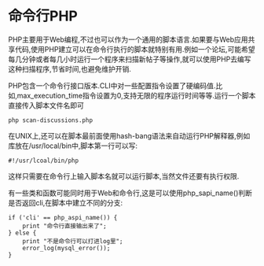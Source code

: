 # 命令行PHP
PHP主要用于Web编程,不过也可以作为一个通用的脚本语言.如果要与Web应用共享代码,使用PHP建立可以在命令行执行的脚本就特别有用.例如一个论坛,可能希望每几分钟或者每几小时运行一个程序来扫描新帖子等操作,就可以使用PHP去编写这种扫描程序,节省时间,也避免维护开销.

PHP包含一个命令行接口版本.CLI中对一些配置指令设置了硬编码值.比如,max_execution_time指令设置为0,支持无限的程序运行时间等等.运行一个脚本直接传入脚本文件名即可
```
php scan-discussions.php
```
在UNIX上,还可以在脚本最前面使用hash-bang语法来自动运行PHP解释器,例如库放在/usr/local/bin中,脚本第一行可以写:
```
#!/usr/lcoal/bin/php
```
这样只需要在命令行上输入脚本名就可以运行脚本,当然文件还要有执行权限.

有一些类和函数可能同时用于Web和命令行,这是可以使用php_sapi_name()判断是否返回cli,在脚本中建立不同的分支:
```
if ('cli' == php_aspi_name()) {
    print "命令行直接输出来了";
} else {
    print "不是命令行可以打进log里";
    error_log(mysql_error());
}
```



